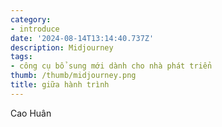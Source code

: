 ```yaml
---
category:
- introduce
date: '2024-08-14T13:14:40.737Z'
description: Midjourney
tags:
- công cụ bổ sung mới dành cho nhà phát triển
thumb: /thumb/midjourney.png
title: giữa hành trình
---
```


Cao Huân
